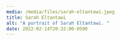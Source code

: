 ```yaml
---
media: /media/files/sarah-eltantawi.jpeg
title: Sarah Eltantawi
alt: "A portrait of Sarah Eltantawi. "
date: 2022-02-14T20:32:00-0500
---
```

